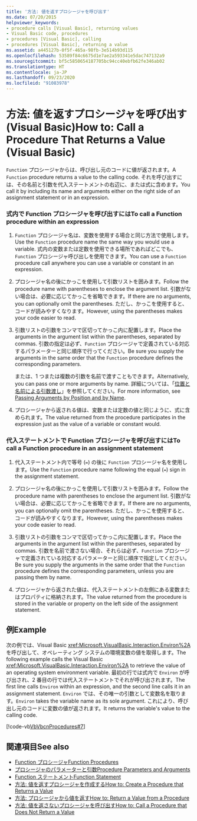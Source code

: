 ```yaml
---
title: '方法: 値を返すプロシージャを呼び出す'
ms.date: 07/20/2015
helpviewer_keywords:
- procedure calls [Visual Basic], returning values
- Visual Basic code, procedures
- procedures [Visual Basic], calling
- procedures [Visual Basic], returning a value
ms.assetid: a445127b-0f5f-465a-98fb-3e514b93d115
ms.openlocfilehash: 53589f84c6675d1e7ae2a593341e5dac747132a9
ms.sourcegitcommit: bf5c5850654187705bc94cc40ebfb62fe346ab02
ms.translationtype: HT
ms.contentlocale: ja-JP
ms.lasthandoff: 09/23/2020
ms.locfileid: "91083978"
---
```

# <a name="how-to-call-a-procedure-that-returns-a-value-visual-basic"></a><span data-ttu-id="85fb6-102">方法: 値を返すプロシージャを呼び出す (Visual Basic)</span><span class="sxs-lookup"><span data-stu-id="85fb6-102">How to: Call a Procedure That Returns a Value (Visual Basic)</span></span>

<span data-ttu-id="85fb6-103">`Function` プロシージャからは、呼び出し元のコードに値が返されます。</span><span class="sxs-lookup"><span data-stu-id="85fb6-103">A `Function` procedure returns a value to the calling code.</span></span> <span data-ttu-id="85fb6-104">それを呼び出すには、その名前と引数を代入ステートメントの右辺に、または式に含めます。</span><span class="sxs-lookup"><span data-stu-id="85fb6-104">You call it by including its name and arguments either on the right side of an assignment statement or in an expression.</span></span>  
  
### <a name="to-call-a-function-procedure-within-an-expression"></a><span data-ttu-id="85fb6-105">式内で Function プロシージャを呼び出すには</span><span class="sxs-lookup"><span data-stu-id="85fb6-105">To call a Function procedure within an expression</span></span>  
  
1. <span data-ttu-id="85fb6-106">`Function` プロシージャ名は、変数を使用する場合と同じ方法で使用します。</span><span class="sxs-lookup"><span data-stu-id="85fb6-106">Use the `Function` procedure name the same way you would use a variable.</span></span> <span data-ttu-id="85fb6-107">式内の変数または定数を使用できる場所であればどこでも、`Function` プロシージャ呼び出しを使用できます。</span><span class="sxs-lookup"><span data-stu-id="85fb6-107">You can use a `Function` procedure call anywhere you can use a variable or constant in an expression.</span></span>  
  
2. <span data-ttu-id="85fb6-108">プロシージャ名の後にかっこを使用して引数リストを囲みます。</span><span class="sxs-lookup"><span data-stu-id="85fb6-108">Follow the procedure name with parentheses to enclose the argument list.</span></span> <span data-ttu-id="85fb6-109">引数がない場合は、必要に応じてかっこを省略できます。</span><span class="sxs-lookup"><span data-stu-id="85fb6-109">If there are no arguments, you can optionally omit the parentheses.</span></span> <span data-ttu-id="85fb6-110">ただし、かっこを使用すると、コードが読みやすくなります。</span><span class="sxs-lookup"><span data-stu-id="85fb6-110">However, using the parentheses makes your code easier to read.</span></span>  
  
3. <span data-ttu-id="85fb6-111">引数リストの引数をコンマで区切ってかっこ内に配置します。</span><span class="sxs-lookup"><span data-stu-id="85fb6-111">Place the arguments in the argument list within the parentheses, separated by commas.</span></span> <span data-ttu-id="85fb6-112">引数の指定は必ず、`Function` プロシージャで定義されている対応するパラメーターと同じ順序で行ってください。</span><span class="sxs-lookup"><span data-stu-id="85fb6-112">Be sure you supply the arguments in the same order that the `Function` procedure defines the corresponding parameters.</span></span>  
  
     <span data-ttu-id="85fb6-113">または、1 つまたは複数の引数を名前で渡すこともできます。</span><span class="sxs-lookup"><span data-stu-id="85fb6-113">Alternatively, you can pass one or more arguments by name.</span></span> <span data-ttu-id="85fb6-114">詳細については、「[位置と名前による引数渡し](./passing-arguments-by-position-and-by-name.md)」を参照してください。</span><span class="sxs-lookup"><span data-stu-id="85fb6-114">For more information, see [Passing Arguments by Position and by Name](./passing-arguments-by-position-and-by-name.md).</span></span>  
  
4. <span data-ttu-id="85fb6-115">プロシージャから返される値は、変数または定数の値と同じように、式に含められます。</span><span class="sxs-lookup"><span data-stu-id="85fb6-115">The value returned from the procedure participates in the expression just as the value of a variable or constant would.</span></span>  
  
### <a name="to-call-a-function-procedure-in-an-assignment-statement"></a><span data-ttu-id="85fb6-116">代入ステートメントで Function プロシージャを呼び出すには</span><span class="sxs-lookup"><span data-stu-id="85fb6-116">To call a Function procedure in an assignment statement</span></span>  
  
1. <span data-ttu-id="85fb6-117">代入ステートメント内で等号 (`=`) の後に `Function` プロシージャ名を使用します。</span><span class="sxs-lookup"><span data-stu-id="85fb6-117">Use the `Function` procedure name following the equal (`=`) sign in the assignment statement.</span></span>  
  
2. <span data-ttu-id="85fb6-118">プロシージャ名の後にかっこを使用して引数リストを囲みます。</span><span class="sxs-lookup"><span data-stu-id="85fb6-118">Follow the procedure name with parentheses to enclose the argument list.</span></span> <span data-ttu-id="85fb6-119">引数がない場合は、必要に応じてかっこを省略できます。</span><span class="sxs-lookup"><span data-stu-id="85fb6-119">If there are no arguments, you can optionally omit the parentheses.</span></span> <span data-ttu-id="85fb6-120">ただし、かっこを使用すると、コードが読みやすくなります。</span><span class="sxs-lookup"><span data-stu-id="85fb6-120">However, using the parentheses makes your code easier to read.</span></span>  
  
3. <span data-ttu-id="85fb6-121">引数リストの引数をコンマで区切ってかっこ内に配置します。</span><span class="sxs-lookup"><span data-stu-id="85fb6-121">Place the arguments in the argument list within the parentheses, separated by commas.</span></span> <span data-ttu-id="85fb6-122">引数を名前で渡さない場合、それらは必ず、`Function` プロシージャで定義されている対応するパラメーターと同じ順序で指定してください。</span><span class="sxs-lookup"><span data-stu-id="85fb6-122">Be sure you supply the arguments in the same order that the `Function` procedure defines the corresponding parameters, unless you are passing them by name.</span></span>  
  
4. <span data-ttu-id="85fb6-123">プロシージャから返された値は、代入ステートメントの左側にある変数またはプロパティに格納されます。</span><span class="sxs-lookup"><span data-stu-id="85fb6-123">The value returned from the procedure is stored in the variable or property on the left side of the assignment statement.</span></span>  
  
## <a name="example"></a><span data-ttu-id="85fb6-124">例</span><span class="sxs-lookup"><span data-stu-id="85fb6-124">Example</span></span>  

 <span data-ttu-id="85fb6-125">次の例では、Visual Basic <xref:Microsoft.VisualBasic.Interaction.Environ%2A> を呼び出して、オペレーティング システムの環境変数の値を取得します。</span><span class="sxs-lookup"><span data-stu-id="85fb6-125">The following example calls the Visual Basic <xref:Microsoft.VisualBasic.Interaction.Environ%2A> to retrieve the value of an operating system environment variable.</span></span> <span data-ttu-id="85fb6-126">最初の行では式内で `Environ` が呼び出され、2 番目の行では代入ステートメントでそれが呼び出されます。</span><span class="sxs-lookup"><span data-stu-id="85fb6-126">The first line calls `Environ` within an expression, and the second line calls it in an assignment statement.</span></span> <span data-ttu-id="85fb6-127">`Environ` では、その唯一の引数として変数名を取ります。</span><span class="sxs-lookup"><span data-stu-id="85fb6-127">`Environ` takes the variable name as its sole argument.</span></span> <span data-ttu-id="85fb6-128">これにより、呼び出し元のコードに変数の値が返されます。</span><span class="sxs-lookup"><span data-stu-id="85fb6-128">It returns the variable's value to the calling code.</span></span>  
  
 [!code-vb[VbVbcnProcedures#7](~/samples/snippets/visualbasic/VS_Snippets_VBCSharp/VbVbcnProcedures/VB/Class1.vb#7)]  
  
## <a name="see-also"></a><span data-ttu-id="85fb6-129">関連項目</span><span class="sxs-lookup"><span data-stu-id="85fb6-129">See also</span></span>

- [<span data-ttu-id="85fb6-130">Function プロシージャ</span><span class="sxs-lookup"><span data-stu-id="85fb6-130">Function Procedures</span></span>](./function-procedures.md)
- [<span data-ttu-id="85fb6-131">プロシージャのパラメーターと引数</span><span class="sxs-lookup"><span data-stu-id="85fb6-131">Procedure Parameters and Arguments</span></span>](./procedure-parameters-and-arguments.md)
- [<span data-ttu-id="85fb6-132">Function ステートメント</span><span class="sxs-lookup"><span data-stu-id="85fb6-132">Function Statement</span></span>](../../../language-reference/statements/function-statement.md)
- [<span data-ttu-id="85fb6-133">方法: 値を返すプロシージャを作成する</span><span class="sxs-lookup"><span data-stu-id="85fb6-133">How to: Create a Procedure that Returns a Value</span></span>](./how-to-create-a-procedure-that-returns-a-value.md)
- [<span data-ttu-id="85fb6-134">方法: プロシージャから値を返す</span><span class="sxs-lookup"><span data-stu-id="85fb6-134">How to: Return a Value from a Procedure</span></span>](./how-to-return-a-value-from-a-procedure.md)
- [<span data-ttu-id="85fb6-135">方法: 値を返さないプロシージャを呼び出す</span><span class="sxs-lookup"><span data-stu-id="85fb6-135">How to: Call a Procedure that Does Not Return a Value</span></span>](./how-to-call-a-procedure-that-does-not-return-a-value.md)
